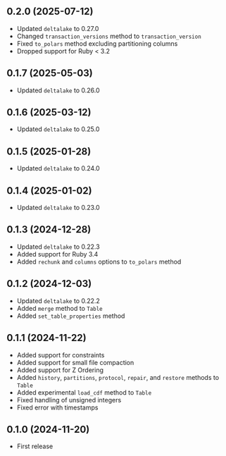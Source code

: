 ## 0.2.0 (2025-07-12)

- Updated `deltalake` to 0.27.0
- Changed `transaction_versions` method to `transaction_version`
- Fixed `to_polars` method excluding partitioning columns
- Dropped support for Ruby < 3.2

## 0.1.7 (2025-05-03)

- Updated `deltalake` to 0.26.0

## 0.1.6 (2025-03-12)

- Updated `deltalake` to 0.25.0

## 0.1.5 (2025-01-28)

- Updated `deltalake` to 0.24.0

## 0.1.4 (2025-01-02)

- Updated `deltalake` to 0.23.0

## 0.1.3 (2024-12-28)

- Updated `deltalake` to 0.22.3
- Added support for Ruby 3.4
- Added `rechunk` and `columns` options to `to_polars` method

## 0.1.2 (2024-12-03)

- Updated `deltalake` to 0.22.2
- Added `merge` method to `Table`
- Added `set_table_properties` method

## 0.1.1 (2024-11-22)

- Added support for constraints
- Added support for small file compaction
- Added support for Z Ordering
- Added `history`, `partitions`, `protocol`, `repair`, and `restore` methods to `Table`
- Added experimental `load_cdf` method to `Table`
- Fixed handling of unsigned integers
- Fixed error with timestamps

## 0.1.0 (2024-11-20)

- First release
